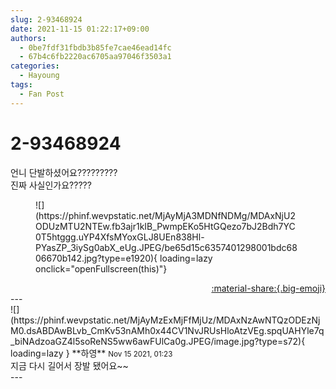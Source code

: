 ```yaml
---
slug: 2-93468924
date: 2021-11-15 01:22:17+09:00
authors:
  - 0be7fdf31fbdb3b85fe7cae46ead14fc
  - 67b4c6fb2220ac6705aa97046f3503a1
categories:
  - Hayoung
tags:
  - Fan Post
---
```


# 2-93468924

<div class="post-container" markdown="1">
<div class="content-container md-sidebar__scrollwrap" markdown="1">

언니 단발하셨어요????????? <br>진짜 사실인가요?????
<figure markdown="1">
![](https://phinf.wevpstatic.net/MjAyMjA3MDNfNDMg/MDAxNjU2ODUzMTU2NTEw.fb3ajr1kIB_PwmpEKo5HtGQezo7bJ2Bdh7YC0T5htggg.uYP4XfsMYoxGLJ8UEn838Hl-PYasZP_3iySg0abX_eUg.JPEG/be65d15c6357401298001bdc6806670b142.jpg?type=e1920){ loading=lazy onclick="openFullscreen(this)"}
</figure>


</div>
</div>

<div style="text-align: right;" markdown="1">
<a href="https://weverse.io/fromis9/fanpost/2-93468924" style="text-align: right;">:material-share:{.big-emoji}</a>
</div>
---

<div class="comments-container md-sidebar__scrollwrap" markdown="1">
<div class="comment" markdown="1">
<div class='id-container' markdown="1">
![](https://phinf.wevpstatic.net/MjAyMzExMjFfMjUz/MDAxNzAwNTQzODEzNjM0.dsABDAwBLvb_CmKv53nAMh0x44CV1NvJRUsHloAtzVEg.spqUAHYle7q_biNAdzoaGZ4l5soReNS5ww6awFUlCa0g.JPEG/image.jpg?type=s72){ loading=lazy }
**<span class="artist">하영</span>** <small>Nov 15 2021, 01:23</small><br>
</div>
<div class='comment-body' markdown="1">
지금 다시 길어서 장발 됐어요~~
</div>
</div>
</div>
---
